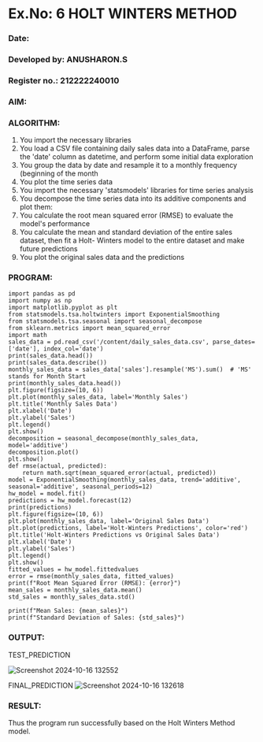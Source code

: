 # Ex.No: 6               HOLT WINTERS METHOD
### Date: 
### Developed by: ANUSHARON.S
### Register no.: 212222240010


### AIM:

### ALGORITHM:
1. You import the necessary libraries
2. You load a CSV file containing daily sales data into a DataFrame, parse the 'date' column as
datetime, and perform some initial data exploration
3. You group the data by date and resample it to a monthly frequency (beginning of the month
4. You plot the time series data
5. You import the necessary 'statsmodels' libraries for time series analysis
6. You decompose the time series data into its additive components and plot them:
7. You calculate the root mean squared error (RMSE) to evaluate the model's performance
8. You calculate the mean and standard deviation of the entire sales dataset, then fit a Holt-
Winters model to the entire dataset and make future predictions
9. You plot the original sales data and the predictions
### PROGRAM:
```
import pandas as pd
import numpy as np
import matplotlib.pyplot as plt
from statsmodels.tsa.holtwinters import ExponentialSmoothing
from statsmodels.tsa.seasonal import seasonal_decompose
from sklearn.metrics import mean_squared_error
import math
sales_data = pd.read_csv('/content/daily_sales_data.csv', parse_dates=['date'], index_col='date')
print(sales_data.head())
print(sales_data.describe())
monthly_sales_data = sales_data['sales'].resample('MS').sum()  # 'MS' stands for Month Start
print(monthly_sales_data.head())
plt.figure(figsize=(10, 6))
plt.plot(monthly_sales_data, label='Monthly Sales')
plt.title('Monthly Sales Data')
plt.xlabel('Date')
plt.ylabel('Sales')
plt.legend()
plt.show()
decomposition = seasonal_decompose(monthly_sales_data, model='additive')
decomposition.plot()
plt.show()
def rmse(actual, predicted):
    return math.sqrt(mean_squared_error(actual, predicted))
model = ExponentialSmoothing(monthly_sales_data, trend='additive', seasonal='additive', seasonal_periods=12)
hw_model = model.fit()
predictions = hw_model.forecast(12)
print(predictions)
plt.figure(figsize=(10, 6))
plt.plot(monthly_sales_data, label='Original Sales Data')
plt.plot(predictions, label='Holt-Winters Predictions', color='red')
plt.title('Holt-Winters Predictions vs Original Sales Data')
plt.xlabel('Date')
plt.ylabel('Sales')
plt.legend()
plt.show()
fitted_values = hw_model.fittedvalues
error = rmse(monthly_sales_data, fitted_values)
print(f"Root Mean Squared Error (RMSE): {error}")
mean_sales = monthly_sales_data.mean()
std_sales = monthly_sales_data.std()

print(f"Mean Sales: {mean_sales}")
print(f"Standard Deviation of Sales: {std_sales}")
```

### OUTPUT:


TEST_PREDICTION

![Screenshot 2024-10-16 132552](https://github.com/user-attachments/assets/202f2196-ee5a-4602-9280-b17c63b6f44a)


FINAL_PREDICTION
![Screenshot 2024-10-16 132618](https://github.com/user-attachments/assets/432f9b77-da1e-48a6-aff8-0350502d028a)

### RESULT:
Thus the program run successfully based on the Holt Winters Method model.
